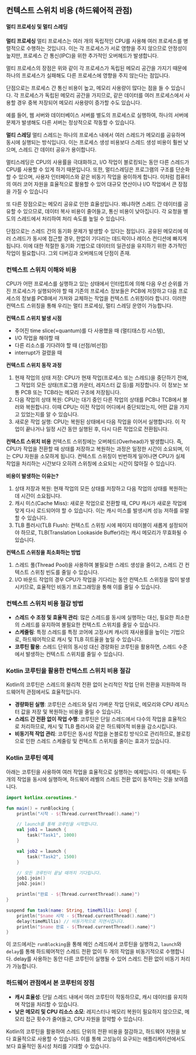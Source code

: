 ## 컨텍스트 스위치 비용 (하드웨어적 관점)

#### 멀티 프로세싱 및 멀티 스레딩

**멀티 프로세싱**
멀티 프로세스는 여러 개의 독립적인 CPU를 사용해 여러 프로세스를 병렬적으로 수행하는 것입니다.
이는 각 프로세스가 서로 영향을 주지 않으므로 안정성이 높지만, 프로세스 간 통신(IPC)을 위한 추가적인 오버헤드가 발생합니다.

멀티 프로세스의 장점은 위와 같이 각 프로세스가 독립된 메모리 공간을 가지기 때문에 하나의 프로세스가 실패해도 다른 프로세스에 영향을 주지 않는다는 점입니다.

단점으로는 프로세스 간 통신 비용이 높고, 메모리 사용량이 많다는 점을 들 수 있습니다. 각 프로세스가 독립된 메모리 공간을 가지므로, 같은 데이터를 여러 프로세스에서 사용할 경우 중복 저장되어 메모리 사용량이 증가할 수도 있습니다.

예를 들어, 웹 서버와 데이터베이스 서버를 별도의 프로세스로 실행하여, 하나의 서버에 문제가 발생해도 다른 서버는 정상적으로 작동할 수 있습니다.

**멀티 스레딩**
멀티 스레드는 하나의 프로세스 내에서 여러 스레드가 메모리를 공유하며 동시에 실행되는 방식입니다. 이는 프로세스 생성 비용보다 스레드 생성 비용이 훨씬 낮으며, 스레드 간 데이터 공유가 용이합니다.

멀티스레딩은 CPU의 사용률을 극대화하고, I/O 작업이 블로킹되는 동안 다른 스레드가 CPU를 사용할 수 있게 하기 때문입니다. 또한, 멀티스레딩은 프로그램의 구조를 단순화할 수 있으며, 사용자 인터페이스와 같은 비동기 작업을 용이하게 합니다. 이처럼 컴퓨터의 여러 코어 자원을 효율적으로 활용할 수 있어 대규모 연산이나 I/O 작업에서 큰 장점을 가질 수 있습니다

또 다른 장점으로는 메모리 공유로 인한 효율성입니다. 왜냐하면 스레드 간 데이터를 공유할 수 있으므로, 데이터 복사 비용이 줄어들고, 통신 비용이 낮아집니다. 각 요청을 별도의 스레드에서 처리하여 처리 속도를 높일 수 있습니다.

단점으로는 스레드 간의 동기화 문제가 발생할 수 있다는 점입니다. 공유된 메모리에 여러 스레드가 동시에 접근할 경우, 한없이 기다리는 데드락이나 레이스 컨디션에 빠지게됩니다. 이에 대한 적절한 동기화 기법으로 데이터의 일관성을 유지하기 위한 추가적인 작업이 필요합니다. 그외 디버깅과 오버헤드에 단점이 존재.

### 컨텍스트 스위치 이해와 비용

CPU가 어떤 프로세스를 실행하고 있는 상태에서 인터럽트에 의해 다음 우선 순위를 가진 프로세스가 실행되어야 할 때 기존의 프로세스 정보들은 PCB에 저장하고 다음 프로세스의 정보를 PCB에서 가져와 교체하는 작업을 컨텍스트 스위칭이라 합니다. 이러한 컨텍스트 스위칭을 통해 우리는 멀티 프로세싱, 멀티 스레딩 운영이 가능합니다.

**컨텍스트 스위치 발생 시점**

- 주어진 time slice(=quantum)를 다 사용했을 때 (멀티태스킹 시스템),
- I/O 작업을 해야할 때
- 다른 리소스를 기다려야 할 때 (선점/비선점)
- interrupt가 걸렸을 때

**컨텍스트 스위치 동작 과정**

1. 현재 작업의 상태 저장: CPU가 현재 작업(프로세스 또는 스레드)을 중단하기 전에, 그 작업의 모든 상태(프로그램 카운터, 레지스터 값 등)를 저장합니다. 이 정보는 보통 PCB 또는 TCB라는 메모리 구조에 저장됩니다.
2. 다음 작업의 상태 복원: CPU는 대기 중인 다른 작업의 상태를 PCB나 TCB에서 불러와 복원합니다. 이때 CPU는 이전 작업이 어디에서 중단되었는지, 어떤 값을 가지고 있었는지를 알 수 있습니다.
3. 새로운 작업 실행: CPU는 복원된 상태에서 다음 작업을 이어서 실행합니다. 이 작업이 끝나거나 일정 시간 동안 실행된 후, 다시 다른 작업으로 전환됩니다.

**컨텍스트 스위치 비용**
컨텍스트 스위칭에는 오버헤드(Overhead)가 발생합니다. 즉, CPU가 작업을 전환할 때 상태를 저장하고 복원하는 과정은 일정한 시간이 소요되며, 이는 CPU 자원을 소모하게 됩니다. 컨텍스트 스위칭이 빈번하게 일어나면 CPU가 실제 작업을 처리하는 시간보다 오히려 스위칭에 소요되는 시간이 많아질 수 있습니다.

**비용이 발생하는 이유는?**

1. 상태 저장과 복원: 현재 작업의 모든 상태를 저장하고 다음 작업의 상태를 복원하는 데 시간이 소요됩니다.
2. 캐시 미스(Cache Miss): 새로운 작업으로 전환할 때, CPU 캐시가 새로운 작업에 맞게 다시 로드되어야 할 수 있습니다. 이는 캐시 미스를 발생시켜 성능 저하를 유발할 수 있습니다.
3. TLB 플러시(TLB Flush): 컨텍스트 스위칭 시에 페이지 테이블이 새롭게 설정되어야 하므로, TLB(Translation Lookaside Buffer)라는 캐시 메모리가 무효화될 수 있습니다.

**컨텍스트 스위칭을 최소화하는 방법**

1. 스레드 풀(Thread Pool)을 사용하여 불필요한 스레드 생성을 줄이고, 스레드 간 컨텍스트 스위칭 빈도를 줄일 수 있습니다.
2. I/O 바운드 작업의 경우 CPU가 작업을 기다리는 동안 컨텍스트 스위칭을 많이 발생시키므로, 효율적인 비동기 프로그래밍을 통해 이를 줄일 수 있습니다.

### 컨텍스트 스위치 비용 절감 방법

- **스레드 수 조정 및 효율적 관리**: 많은 스레드를 동시에 실행하는 대신, 필요한 최소한의 스레드를 유지하여 불필요한 컨텍스트 스위치를 줄일 수 있습니다.
- **스케줄링**: 특정 스레드를 특정 코어에 고정시켜 캐시의 재사용률을 높이는 기법으로, 하드웨어적으로 캐시 및 TLB 히트율을 높일 수 있습니다.
- **코루틴 활용**: 스레드 단위의 동시성 대신 경량화된 코루틴을 활용하면, 스레드 수준에서 발생하는 컨텍스트 스위치를 줄일 수 있습니다.

### Kotlin 코루틴을 활용한 컨텍스트 스위치 비용 절감

Kotlin의 코루틴은 스레드의 물리적 전환 없이 논리적인 작업 단위 전환을 지원하여 하드웨어적 관점에서도 효율적입니다.

- **경량화된 실행**: 코루틴은 스레드와 달리 가벼운 작업 단위로, 메모리와 CPU 레지스터 값을 저장 및 복원하는 비용을 줄일 수 있습니다.
- **스레드 간 전환 없이 작업 수행**: 코루틴은 단일 스레드에서 다수의 작업을 효율적으로 처리하므로, 캐시 및 TLB 플러시와 같은 하드웨어적 비용을 감소시킵니다.
- **비동기적 작업 관리**: 코루틴은 동시성 작업을 논블로킹 방식으로 관리하므로, 블로킹으로 인한 스레드 스케줄링 및 컨텍스트 스위치를 줄이는 효과가 있습니다.

### Kotlin 코루틴 예제

아래는 코루틴을 사용하여 여러 작업을 효율적으로 실행하는 예제입니다. 이 예제는 두 개의 작업을 동시에 실행하며, 하드웨어 레벨의 스레드 전환 없이 동작하는 것을 보여줍니다.

```kotlin
import kotlinx.coroutines.*

fun main() = runBlocking {
    println("시작 - ${Thread.currentThread().name}")

    // launch를 통해 코루틴을 시작합니다.
    val job1 = launch {
        task("Task1", 1000)
    }

    val job2 = launch {
        task("Task2", 1500)
    }

    // 모든 코루틴이 끝날 때까지 기다립니다.
    job1.join()
    job2.join()

    println("완료 - ${Thread.currentThread().name}")
}

suspend fun task(name: String, timeMillis: Long) {
    println("$name 시작 - ${Thread.currentThread().name}")
    delay(timeMillis) // 비동기적으로 지연시킵니다.
    println("$name 완료 - ${Thread.currentThread().name}")
}
```

이 코드에서는 `runBlocking`을 통해 메인 스레드에서 코루틴을 실행하고, `launch`와 `delay`를 통해 하드웨어적인 스레드 전환 없이 두 개의 작업을 비동기적으로 수행합니다. delay를 사용하는 동안 다른 코루틴이 실행될 수 있어 스레드 전환 없이 비동기 처리가 가능합니다.

### 하드웨어 관점에서 본 코루틴의 장점

- **캐시 효율성**: 단일 스레드 내에서 여러 코루틴이 작동하므로, 캐시 데이터를 유지하며 작업을 처리할 수 있습니다.
- **낮은 메모리 및 CPU 리소스 소모**: 레지스터나 메모리 복원이 필요하지 않으므로, 메모리 접근 횟수가 줄어들고, CPU 자원을 절약할 수 있습니다.

Kotlin의 코루틴을 활용하여 스레드 단위의 전환 비용을 절감하고, 하드웨어 자원을 보다 효율적으로 사용할 수 있습니다. 이를 통해 고성능이 요구되는 애플리케이션에서도 보다 효율적인 동시성 처리를 기대할 수 있습니다.
